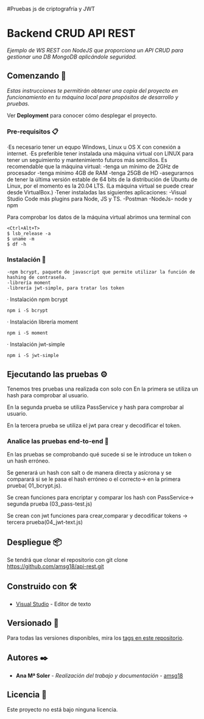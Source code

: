 #Pruebas js de criptografría y JWT








# Backend CRUD API REST

_Ejemplo de WS REST con NodeJS que proporciona un API CRUD para gestionar una DB MongoDB aplicándole seguridad._

## Comenzando 🚀

_Estas instrucciones te permitirán obtener una copia del proyecto en funcionamiento en tu máquina local para propósitos de desarrollo y pruebas._

Ver **Deployment** para conocer cómo desplegar el proyecto.


### Pre-requisitos 📋

·Es necesario tener un equpo Windows, Linux u OS X con conexión a internet. 
·Es preferible tener instalada una máquina virtual con LINUX para tener un seguimiento y mantenimiento futuros más sencillos. 
 Es recomendable que la máquina virtual:
	-tenga un mínimo de 2GHz de procesador
	-tenga mínimo 4GB de RAM
	-tenga 25GB de HD
	-asegurarnos de tener la última versión estable de 64 bits de la distribución de Ubuntu de Linux, por el momento es la 20.04 LTS.
(La máquina virtual se puede crear desde VirtualBox.)
·Tener instaladas las siguientes aplicaciones:
	-Visual Studio Code más plugins para Node, JS y TS.
	-Postman
	-NodeJs- node y npm
	
Para comprobar los datos de la máquina virtual abrimos una terminal con 
```
<Ctrl+Alt+T>
$ lsb_release -a
$ uname -m
$ df -h
```

### Instalación 🔧

	-npm bcrypt, paquete de javascript que permite utilizar la función de hashing de contraseña.
	-librería moment
	-librería jwt-simple, para tratar los token
	
· Instalación npm bcrypt
```
npm i -S bcrypt
```

· Instalación librería moment
```
npm i -S moment
```
	
· Instalación jwt-simple
```
npm i -S jwt-simple
```
## Ejecutando las pruebas ⚙️
Tenemos tres pruebas una realizada con solo con
En la primera se utiliza un hash para comprobar al usuario.

En la segunda prueba se utiliza PassService y hash para comprobar al usuario.

En la tercera prueba se utiliza el jwt para crear y decodificar el token.


### Analice las pruebas end-to-end 🔩
En las pruebas se comprobando qué sucede si se le introduce un token o un hash erróneo. 

Se generará un hash con salt o de manera directa y asícrona  y se comparará si se le pasa el hash erróneo o el correcto-> en la primera prueba( 01_bcrypt.js).

Se crean funciones para encriptar y comparar los hash con PassService-> segunda prueba (03_pass-test.js)

Se crean con jwt funciones para crear,comparar y decodificar tokens -> tercera prueba(04_jwt-text.js)





## Despliegue 📦
Se tendrá que clonar el repositorio con git clone https://github.com/amsg18/api-rest.git

## Construido con 🛠️

* [Visual Studio](https://code.visualstudio.com/) - Editor de texto



## Versionado 📌
Para todas las versiones disponibles, mira los [tags en este repositorio](https://github.com/amsg18/api-rest/tags).

## Autores ✒️

* **Ana Mª Soler** - *Realización del trabajo y documentación* - [amsg18](#https://github.com/amsg18)


## Licencia 📄
Este proyecto no está bajo ninguna licencia.
 
